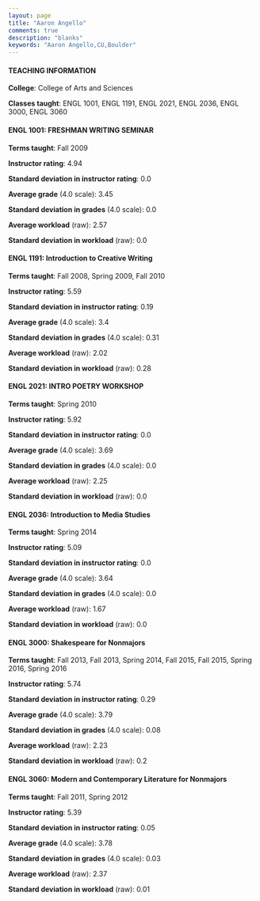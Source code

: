 ```yaml
---
layout: page
title: "Aaron Angello" 
comments: true
description: "blanks"
keywords: "Aaron Angello,CU,Boulder"
---
```

<head>
<script src="https://ajax.googleapis.com/ajax/libs/jquery/2.1.3/jquery.min.js"></script>
<script src="https://dl.dropboxusercontent.com/s/pc42nxpaw1ea4o9/highcharts.js?dl=0"></script>
<!-- <script src="../assets/js/highcharts.js"></script> -->
<style type="text/css">@font-face {
	font-family: "Bebas Neue";
	src: url(https://www.filehosting.org/file/details/544349/BebasNeue Regular.otf) format("opentype");
	}
	h1.Bebas { 
		font-family: "Bebas Neue", Verdana, Tahoma;
	}
</style>
</head>
	   
#### TEACHING INFORMATION

**College**: College of Arts and Sciences

**Classes taught**: ENGL 1001, ENGL 1191, ENGL 2021, ENGL 2036, ENGL 3000, ENGL 3060

#### ENGL 1001: FRESHMAN WRITING SEMINAR

**Terms taught**: Fall 2009

**Instructor rating**: 4.94

**Standard deviation in instructor rating**: 0.0

**Average grade** (4.0 scale): 3.45

**Standard deviation in grades** (4.0 scale): 0.0

**Average workload** (raw): 2.57

**Standard deviation in workload** (raw): 0.0

#### ENGL 1191: Introduction to Creative Writing

**Terms taught**: Fall 2008, Spring 2009, Fall 2010

**Instructor rating**: 5.59

**Standard deviation in instructor rating**: 0.19

**Average grade** (4.0 scale): 3.4

**Standard deviation in grades** (4.0 scale): 0.31

**Average workload** (raw): 2.02

**Standard deviation in workload** (raw): 0.28

#### ENGL 2021: INTRO POETRY WORKSHOP

**Terms taught**: Spring 2010

**Instructor rating**: 5.92

**Standard deviation in instructor rating**: 0.0

**Average grade** (4.0 scale): 3.69

**Standard deviation in grades** (4.0 scale): 0.0

**Average workload** (raw): 2.25

**Standard deviation in workload** (raw): 0.0

#### ENGL 2036: Introduction to Media Studies

**Terms taught**: Spring 2014

**Instructor rating**: 5.09

**Standard deviation in instructor rating**: 0.0

**Average grade** (4.0 scale): 3.64

**Standard deviation in grades** (4.0 scale): 0.0

**Average workload** (raw): 1.67

**Standard deviation in workload** (raw): 0.0

#### ENGL 3000: Shakespeare for Nonmajors

**Terms taught**: Fall 2013, Fall 2013, Spring 2014, Fall 2015, Fall 2015, Spring 2016, Spring 2016

**Instructor rating**: 5.74

**Standard deviation in instructor rating**: 0.29

**Average grade** (4.0 scale): 3.79

**Standard deviation in grades** (4.0 scale): 0.08

**Average workload** (raw): 2.23

**Standard deviation in workload** (raw): 0.2

#### ENGL 3060: Modern and Contemporary Literature for Nonmajors

**Terms taught**: Fall 2011, Spring 2012

**Instructor rating**: 5.39

**Standard deviation in instructor rating**: 0.05

**Average grade** (4.0 scale): 3.78

**Standard deviation in grades** (4.0 scale): 0.03

**Average workload** (raw): 2.37

**Standard deviation in workload** (raw): 0.01

